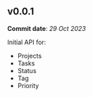 ## **v0.0.1**

**Commit date**: _29 Oct 2023_

Initial API for:

- Projects
- Tasks
- Status
- Tag
- Priority
